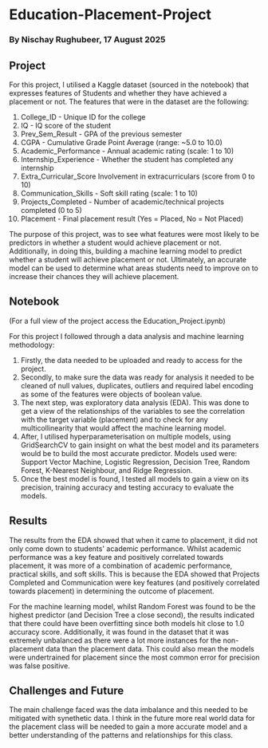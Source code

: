 # Education-Placement-Project
### By Nischay Rughubeer, 17 August 2025

## Project

For this project, I utilised a Kaggle dataset (sourced in the notebook) that expresses features of Students and whether they have achieved a placement or not. The features that were in the dataset are the following:
1.   College_ID - Unique ID for the college
2.   IQ - IQ score of the student
3.   Prev_Sem_Result - GPA of the previous semester
4.   CGPA	- Cumulative Grade Point Average (range: ~5.0 to 10.0)
5.   Academic_Performance	- Annual academic rating (scale: 1 to 10)
6.   Internship_Experience - Whether the student has completed any internship
7.   Extra_Curricular_Score	Involvement in extracurriculars (score from 0 to 10)
8.   Communication_Skills	- Soft skill rating (scale: 1 to 10)
9.   Projects_Completed	- Number of academic/technical projects completed (0 to 5)
10.  Placement - Final placement result (Yes = Placed, No = Not Placed)

The purpose of this project, was to see what features were most likely to be predictors in whether a student would achieve placement or not. Additionally, in doing this, building a machine learning model to predict whether a student will achieve placement or not. Ultimately, an accurate model can be used to determine what areas students need to improve on to increase their chances they will achieve placement.

## Notebook

(For a full view of the project access the Education_Project.ipynb)

For this project I followed through a data analysis and machine learning methodology:

1. Firstly, the data needed to be uploaded and ready to access for the project.
2. Secondly, to make sure the data was ready for analysis it needed to be cleaned of null values, duplicates, outliers and required label encoding as some of the features were objects of boolean value.
3. The next step, was exploratory data analysis (EDA). This was done to get a view of the relationships of the variables to see the correlation with the target variable (placement) and to check for any multicollinearity that would affect the machine learning model.
4. After, I utilised hyperparameterisation on multiple models, using GridSearchCV to gain insight on what the best model and its parameters would be to build the most accurate predictor. Models used were: Support Vector Machine, Logistic Regression, Decision Tree, Random Forest, K-Nearest Neighbour, and Ridge Regression.
6. Once the best model is found, I tested all models to gain a view on its precision, training accuracy and testing accuracy to evaluate the models.

## Results

The results from the EDA showed that when it came to placement, it did not only come down to students' academic performance. Whilst academic performance was a key feature and positively correlated towards placement, it was more of a combination of academic performance, practical skills, and soft skills. This is because the EDA showed that Projects Completed and Communication were key features (and positively correlated towards placement) in determining the outcome of placement. 

For the machine learning model, whilst Random Forest was found to be the highest predictor (and Decision Tree a close second), the results indicated that there could have been overfitting since both models hit close to 1.0 accuracy score. Additionally, it was found in the dataset that it was extremely unbalanced as there were a lot more instances for the non-placement data than the placement data. This could also mean the models were undertrained for placement since the most common error for precision was false positive.

## Challenges and Future

The main challenge faced was the data imbalance and this needed to be mitigated with synethetic data. I think in the future more real world data for the placement class will be needed to gain a more accurate model and a better understanding of the patterns and relationships for this class.
